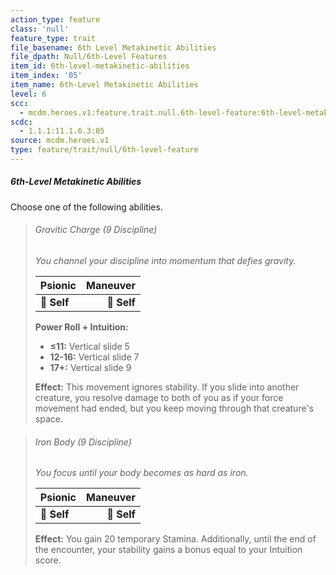 ```yaml
---
action_type: feature
class: 'null'
feature_type: trait
file_basename: 6th Level Metakinetic Abilities
file_dpath: Null/6th-Level Features
item_id: 6th-level-metakinetic-abilities
item_index: '05'
item_name: 6th-Level Metakinetic Abilities
level: 6
scc:
  - mcdm.heroes.v1:feature.trait.null.6th-level-feature:6th-level-metakinetic-abilities
scdc:
  - 1.1.1:11.1.6.3:05
source: mcdm.heroes.v1
type: feature/trait/null/6th-level-feature
---
```


##### 6th-Level Metakinetic Abilities

Choose one of the following abilities.

<!-- -->
> ###### Gravitic Charge (9 Discipline)
>
> *You channel your discipline into momentum that defies gravity.*
>
> | **Psionic** | **Maneuver** |
> | ----------- | -----------: |
> | **📏 Self** |  **🎯 Self** |
>
> **Power Roll + Intuition:**
>
> - **≤11:** Vertical slide 5
> - **12-16:** Vertical slide 7
> - **17+:** Vertical slide 9
>
> **Effect:** This movement ignores stability. If you slide into another creature, you resolve damage to both of you as if your force movement had ended, but you keep moving through that creature's space.

<!-- -->
> ###### Iron Body (9 Discipline)
>
> *You focus until your body becomes as hard as iron.*
>
> | **Psionic** | **Maneuver** |
> | ----------- | -----------: |
> | **📏 Self** |  **🎯 Self** |
>
> **Effect:** You gain 20 temporary Stamina. Additionally, until the end of the encounter, your stability gains a bonus equal to your Intuition score.

